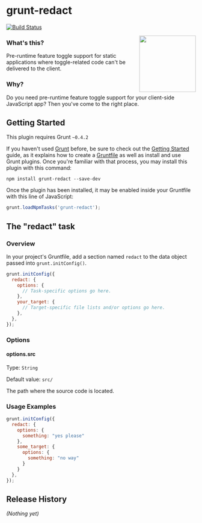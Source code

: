 # grunt-redact

[![Build Status](https://travis-ci.org/carlosaml/grunt-redact.png?branch=master)](https://travis-ci.org/carlosaml/grunt-redact)

<img align="right" height="150" src="http://carlosaml.github.io/grunt-redact.png">

### What's this?

Pre-runtime feature toggle support for static applications where toggle-related code can't be delivered to the client.

### Why?

Do you need pre-runtime feature toggle support for your client-side JavaScript app? Then you've come to the right place.

## Getting Started
This plugin requires Grunt `~0.4.2`

If you haven't used [Grunt](http://gruntjs.com/) before, be sure to check out the [Getting Started](http://gruntjs.com/getting-started) guide, as it explains how to create a [Gruntfile](http://gruntjs.com/sample-gruntfile) as well as install and use Grunt plugins. Once you're familiar with that process, you may install this plugin with this command:

```shell
npm install grunt-redact --save-dev
```

Once the plugin has been installed, it may be enabled inside your Gruntfile with this line of JavaScript:

```js
grunt.loadNpmTasks('grunt-redact');
```

## The "redact" task

### Overview
In your project's Gruntfile, add a section named `redact` to the data object passed into `grunt.initConfig()`.

```js
grunt.initConfig({
  redact: {
    options: {
      // Task-specific options go here.
    },
    your_target: {
      // Target-specific file lists and/or options go here.
    },
  },
});
```

### Options

#### options.src

Type: `String`

Default value: `src/`

The path where the source code is located.

### Usage Examples

```js
grunt.initConfig({
  redact: {
    options: {
      something: "yes please"
    },
    some_target: {
      options: {
        something: "no way"
      }
    }
  },
});
```

## Release History
_(Nothing yet)_
